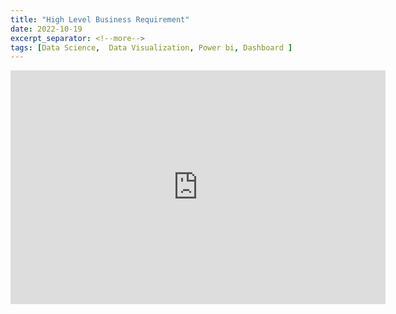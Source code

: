 ```yaml
---
title: "High Level Business Requirement"
date: 2022-10-19
excerpt_separator: <!--more-->
tags: [Data Science,  Data Visualization, Power bi, Dashboard ]
---
```



<!-- this is the embed code provided by Google -->
<iframe title="High_Level_Business_Requirement" width="600" height="373.5" src="https://app.powerbi.com/view?r=eyJrIjoiYjUyZGQ5NWEtNTE4My00ZmEzLWIyNWEtZTVmN2NkOTgzZjYzIiwidCI6IjZiY2E4MzUxLTAxZDMtNDI1Mi04NWVhLWJkYThmOGQyMzViZCIsImMiOjl9" frameborder="0" allowFullScreen="true"></iframe>
